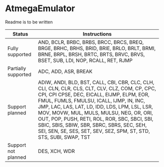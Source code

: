 # AtmegaEmulator

Readme is to be written

| Status | Instructions |
| ------ | ------------ |
| Fully supported | AND, BCLR, BRBC, BRBS, BRCC, BRCS, BREQ, BRGE, BRHC, BRHS, BRID, BRIE, BRLO, BRLT, BRMI, BRNE, BRPL, BRSH, BRTC, BRTS, BRVC, BRVS, BSET, SUB, LDI, NOP, RCALL, RET, RJMP |
| Partially supported | ADC, ADD, ASR, BREAK |
| Support planned | ADIW, ANDI, BLD, BST, CALL, CBI, CBR, CLC, CLH, CLI, CLN, CLR, CLS, CLT, CLV, CLZ, COM, CP, CPC, CPI, CPI CPSE, DEC, EICALL, EIJMP, ELPM, EOR, FMUL, FUMLS, FMULSU, ICALL, IJMP, IN, INC, JMP, LAC, LAS, LAT, LD, lDD, LDS, LPM, LSL, LSR, MOV, MOVW, MUL, MULS, MULSU, NEG, OR, ORI, OUT, POP, PUSH, RETI, ROL, ROR, SBC, SBCI, SBI, SBIC, SBIS, SBIW, SBR, SBRC, SBRS, SEC, SEH, SEI, SEN, SE, SES, SET, SEV, SEZ, SPM, ST, STD, STS, SUBI, SWAP, TST |
| Support not planned | DES, XCH, WDR |
